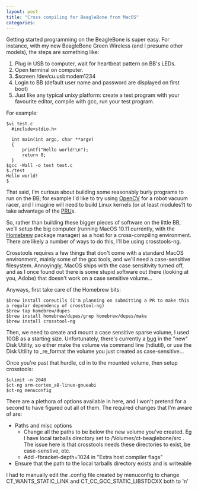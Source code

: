 ```yaml
---
layout: post
title: "Cross compiling for BeagleBone from MacOS"
categories:
---
```


Getting started programming on the BeagleBone is super easy.  For instance, with my new BeagleBone Green Wireless (and I presume other models), the steps are something like:

  1. Plug in USB to computer, wait for heartbeat pattern on BB's LEDs.
  2. Open terminal on computer.
  3. $screen /dev/cu.usbmodem1234
  4. Login to BB (default user name and password are displayed on first boot)
  5. Just like any typical unixy platform: create a test program with your favourite editor, compile with gcc, run your test program.

For example:

    $vi test.c
      #include<stdio.h>

      int main(int argc, char **argv)
      {
          printf("Hello world!\n");
          return 0;
      }
    $gcc -Wall -o test test.c
    $./test
    Hello world!
    $

That said, I'm curious about building some reasonably burly programs to run on the BB; for example I'd like to try using [OpenCV](http://opencv.org/) for a robot vacuum racer, and I imagine will need to build Linux kernels (or at least modules?) to take advantage of the [PRU](http://processors.wiki.ti.com/index.php/PRU-ICSS)s.

So, rather than building these bigger pieces of software on the little BB, we'll setup the big computer (running MacOS 10.11 currently, with the [Homebrew](http://brew.sh) package manager) as a host for a cross-compiling environment.  There are likely a number of ways to do this, I'll be using crosstools-ng.

Crosstools requires a few things that don't come with a standard MacOS environment, mainly some of the gcc tools, and we'll need a case-sensitive filesystem.  Annoyingly, MacOS ships with the case sensitivity turned off, and as I once found out there is some stupid software out there (looking at you, Adobe) that doesn't work on a case sensitive volume...

Anyways, first take care of the Homebrew bits:

    $brew install coreutils (I'm planning on submitting a PR to make this a regular dependency of crosstool-ng)
    $brew tap homebrew/dupes
    $brew install homebrew/dupes/grep homebrew/dupes/make
    $brew install crosstool-ng
    
Then, we need to create and mount a case sensitive sparse volume, I used 10GB as a starting size.  Unfortunately, there's currently a [bug](https://discussions.apple.com/thread/7395900) in the "new" Disk Utility, so either make the volume via command line (hdiutil), or use the Disk Utility to _re_format the volume you just created as case-sensitive...

Once you're past that hurdle, cd in to the mounted volume, then setup crosstools:

    $ulimit -n 2048
    $ct-ng arm-cortex_a8-linux-gnueabi
    $ct-ng menuconfig
    
There are a plethora of options available in here, and I won't pretend for a second to have figured out all of them.  The required changes that I'm aware of are:

  * Paths and misc options
    * Change all the paths to be below the new volume you've created.  Eg I have local tarballs directory set to /Volumes/ct-beaglebone/src .  The issue here is that crosstools needs these directories to exist, be case-senstive, etc.
    * Add -fbracket-depth=1024 in "Extra host compiler flags" 
  * Ensure that the path to the local tarballs directory exists and is writeable

I had to manually edit the .config file created by menuconfig to change CT\_WANTS\_STATIC\_LINK and CT\_CC\_GCC\_STATIC\_LIBSTDCXX both to 'n'

